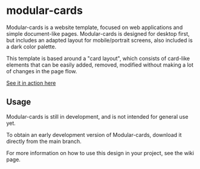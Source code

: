# modular-cards

Modular-cards is a website template, focused on web applications and simple document-like pages. Modular-cards is designed for desktop first, but includes an adapted layout for mobile/portrait screens, also included is a dark color palette.

This template is based around a "card layout", which consists of card-like elements that can be easily added, removed, modified without making a lot of changes in the page flow.

[See it in action here](https://ldaros.github.io/modular-cards/)

## Usage

Modular-cards is still in development, and is not intended for general use yet.

To obtain an early development version of Modular-cards, download it directly from the main branch.

For more information on how to use this design in your project, see the wiki page.
